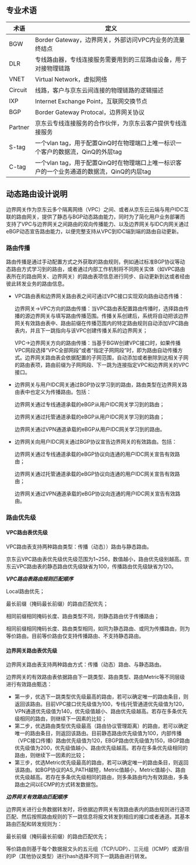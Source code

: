 ## **专业术语**

| **术语** | **定义**                                                     |
| -------- | ------------------------------------------------------------ |
| BGW      | Border Gateway，边界网关，外部访问VPC内业务的流量终结点      |
| DLR      | 专线路由器，专线连接服务需要用到的三层路由设备，用于对接物理链路 |
| VNET     | Virtual Network，虚拟网络                                    |
| Circuit  | 线路，客户与京东云间连接的物理链路的逻辑描述                 |
| IXP      | Internet Exchange Point，互联网交换节点                      |
| BGP      | Border Gateway Protocal，边界网关协议                        |
| Partner  | 京东云专线连接服务的合作伙伴，为京东云客户提供专线连接服务   |
| S-tag    | 一个vlan tag，用于配置QinQ时在物理端口上唯一标识一个客户的数据流，QinQ的外层tag |
| C-tag    | 一个vlan tag，用于配置QinQ时在物理端口上唯一标识客户的一个业务通道的数据流，QinQ的内层tag |

 ## **动态路由设计说明**
 
  边界网关作为京东云多个隔离网络（VPC）之间、或者从京东云云端与用户IDC互联的路由网关，提供了静态与BGP动态路由能力，同时为了简化用户业务部署而支持了VPC与边界网关之间路由的双向传播能力、以及边界网关与IDC内网关通过eBGP动态宣告路由能力，以便完整支持从VPC到IDC端到端的路由自动更新。

### **路由传播**

  路由传播是通过手动配置方式之外获取的路由规则，例如通过标准BGP协议等动态路由方式学习到的路由，或者通过内部工作机制将不同网关实体（如VPC路由表所在的路由网关、边界网关）的路由表项信息进行同步、自动更新到达或者经由彼此转发业务的路由信息。

- VPC路由表和边界网关路由表之间可通过VPC接口实现双向路由动态传播：

  边界网关->VPC方向的路由传播：当VPC路由表配置路由传播时，选择路由传播的源边界网关与填写路由传播范围。传播关系创建后，系统将自动把该边界网关有效路由表中、路由前缀在传播范围内的特定路由规则自动添加VPC路由表内，并且下一跳指向与该VPC创建传播关系的边界网关；
  
  VPC->边界网关方向的路由传播：当基于BGW创建VPC接口时，如果传播VPC网段选择“VPC全部网段”或者“指定子网网段”时，即为路由自动传播方式。边界网关路由表会依据配置的子网范围，自动添加或者删除到达相关子网的路由表项，路由前缀为子网网段、下一跳为连接指定VPC和边界网关的VPC接口。

- 边界网关与用户IDC网关通过BGP协议学习到的路由，路由类型在边界网关路由表中也定义为传播路由。包括：

   边界网关通过专线通道承载的eBGP从用户IDC网关学习到的路由；
 
   边界网关通过托管通道承载的eBGP从用户IDC网关学习到的路由；
   
   边界网关通过VPN通道承载的eBGP从用户IDC网关学习到的路由。
 
- 边界网关向用户IDC网关通过BGP协议宣告边界网关的有效路由。包括：

   边界网关通过专线通道承载的eBGP协议向连通的用户IDC网关宣告有效路由；
 
   边界网关通过托管通道承载的eBGP协议向连通的用户IDC网关宣告有效路由；
   
   边界网关通过VPN通道承载的eBGP协议向连通的用户IDC网关宣告有效路由。
   
### **路由优先级**

#### **VPC路由表优先级**

  VPC路由表支持两种路由类型：传播（动态））路由与静态路由。

  京东云VPC路由表优先级优先级范围为1~256，数值越小，路由优先级别越高。京东云VPC路由表的静态路由优先级缺省为100，传播路由优先级缺省为120。

  ***VPC路由表路由规则匹配顺序***
  
   Local路由优先；
   
   最长前缀（掩码最长前缀）的路由匹配优先；

   相同前缀相同掩码长度、路由类型不同，则静态路由优于传播路由；

   相同前缀相同掩码长度、路由类型相同，如同为静态路由、或同为传播路由，则为等价路由。目前等价路由仅支持传播路由、不支持静态路由。


#### **边界网关路由表优先级**

  边界网关路由表支持两种路由方式：传播（动态）路由、与静态路由。
  
  边界网关的有效路由表依据路由下一跳类型、路由类型、路由Metric等不同层级进行有效路由甄选：
  * 第一步，优选下一跳类型优先级最高的路由，若可以确定唯一的路由条目，则返回该路由。目前VPC接口优先级值为100，专线/托管通道优先级值为120，VPN通道优先级值为140，优先级值越小、路由优先级越高。若存在多条优先级相同的路由，则继续下一因素的比较；
  * 第二步，优选路由类型优先级最高（路由协议管理距离）的路由，若可以确定唯一的路由条目，则返回该路由。目前静态路由优先级值为100，内部传播（VPC接口传播）路由优先级值为120，EBGP路由优先级值为150，IBGP路由优先级值为200，优先级值越小、路由优先级越高。若存在多条优先级相同的路由，则继续下一因素的比较；
  * 第三步，优选Metric优先级最高的路由，若可以确定唯一的路由条目，则返回该路由。如BGP协议的AS_PATH越短，Metric值越小，Metric值越小、路由优先级越高。若存在多条优先级相同的路由，则多条路由均为有效路由，多条路由之间以ECMP的方式转发数据包。
  

  ***边界网关有效路由匹配顺序***

   边界网关进行业务数据转发时，将依据边界网关有效路由表内的路由规则进行逐项匹配、然后按照路由规则的下一跳信息将报文转发到相应的接口或者通道。其基本路由匹配和转发规则为：
   
   最长前缀（掩码最长前缀）的路由匹配优先；

   等价路由则基于每个数据报文头的五元组（TCP/UDP）、三元组（ICMP）或源/目的IP（其他协议类型）进行hash选择不同下一跳路由进行转发。

